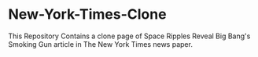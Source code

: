 # New-York-Times-Clone
This Repository Contains a clone page of Space Ripples Reveal Big Bang's Smoking Gun article in The New York Times news paper.


